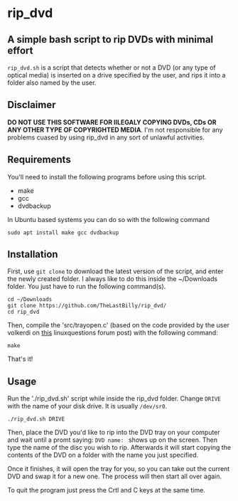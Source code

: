 # rip_dvd
## A simple bash script to rip DVDs with minimal effort

`rip_dvd.sh` is a script that detects whether or not a DVD (or any type of optical media) is inserted 
on a drive specified by the user, and rips it into a folder also named by the user. 

## Disclaimer
**DO NOT USE THIS SOFTWARE FOR IILEGALY COPYING DVDs, CDs OR ANY OTHER TYPE OF COPYRIGHTED MEDIA**. I'm not
responsible for any problems cuased by using rip_dvd in any sort of unlawful activities.

## Requirements
You'll need to install the following programs before using this script.

* make
* gcc
* dvdbackup

In Ubuntu based systems you can do so with the following command

```
sudo apt install make gcc dvdbackup
```

## Installation
First, use `git clone` to download the latest version of the script, and enter the newly created folder.
I always like to do this inside the ~/Downloads folder. You just have to run the following command(s).

```
cd ~/Downloads
git clone https://github.com/TheLastBilly/rip_dvd/
cd rip_dvd
```

Then, compile the 'src/trayopen.c' (based on the code provided by the user volkerdi on [this](https://www.linuxquestions.org/questions/slackware-14/detect-cd-tray-status-4175450610/) linuxquestions
forum post) with the following command:

```
make
```

That's it!

## Usage
Run the './rip_dvd.sh' script while inside the rip_dvd folder. Change `DRIVE` with the name of your disk
drive. It is usually `/dev/sr0`.

```
./rip_dvd.sh DRIVE
```

Then, place the DVD you'd like to rip into the DVD tray on your computer and wait until a promt saying:
`DVD name: ` shows up on the screen. Then type the name of the disc you wish to rip. Afterwards it will
start copying the contents of the DVD on a folder with the name you just specified.

Once it finishes, it will open the tray for you, so you can take out the current DVD and swap it for a
new one. The process will then start all over again.

To quit the program just press the Crtl and C keys at the same time.
